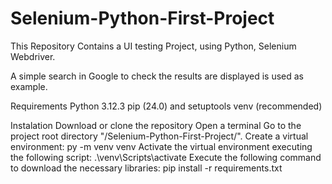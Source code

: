 # Selenium-Python-First-Project

This Repository Contains a UI testing Project, using Python, Selenium Webdriver.

A simple search in Google to check the results are displayed is used as example.

Requirements
Python 3.12.3
pip (24.0) and setuptools
venv (recommended)

Instalation
Download or clone the repository
Open a terminal
Go to the project root directory "/Selenium-Python-First-Project/".
Create a virtual environment: py -m venv venv
Activate the virtual environment executing the following script: .\venv\Scripts\activate
Execute the following command to download the necessary libraries: pip install -r requirements.txt
